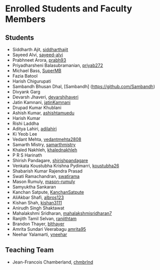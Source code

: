 # Enrolled Students and Faculty Members


## Students

* Siddharth Ajit, [siddharthajit](https://github.com/siddharthajit)
* Sayeed Alvi, [sayeed-alvi](https://github.com/sayeed-alvi)
* Prabhneet Arora, [prabh93](https://github.com/prabh93)
* Priyadharsheni Balasubramanian, [priyab272](https://github.com/PriyaB272)
* Michael Bass, [SuperMB](https://github.com/SuperMB)
* Fazia Batool
* Harish Chigurupati
* Sambandh Bhusan Dhal, [Sambandh] (https://github.com/Sambandh)
* Divyank Garg
* Devarsh Jhaveri, [devarshjhaveri](https://github.com/devarshjhaveri)
* Jatin Kamnani, [jatinKamnani](https://github.com/jatinKamnani)
* Drupad Kumar Khublani
* Ashish Kumar, [ashishtamuedu](https://github.com/ashishtamuedu)
* Harish Kumar
* Rishi Laddha
* Aditya Lahiri, [adilahiri](https://github.com/adilahiri)
* Ki Yeob Lee
* Vedant Mehta, [vedantmehta2808](https://www.github.com/vedantmehta2808)
* Samarth Mistry, [samarthmistry](https://github.com/samarthmistry)
* Khaled Nakhleh, [khalednakhleh](https://github.com/khalednakhleh)
* P R S Harinath
* Shirish Pandagare, [shirishpandagare](https://github.com/shirishpandagare)
* Venkata Koustubha Krishna Pydimarri, [koustubha26](https://github.com/koustubha26)
* Shabarish Kumar Rajendra Prasad
* Swati Ramachandran, [swatirama](https://github.com/swatirama)
* Mason Rumuly, [mason-rumuly](https://github.com/mason-rumuly)
* Samyuktha Sankaran
* Kanchan Satpute, [KanchanSatpute](https://github.com/KanchanSatpute)
* AliAkbar Shafi, [albros123](https://github.com/albros123)
* Kishan Shah, [kishan3111](https://github.com/kishan3111)
* Anirudh Singh Shaktawat
* Mahalakshmi Sridharan, [mahalakshmisridharan7](https://github.com/mahalakshmisridharan7)
* Ranjith Tamil Selvan, [ranjithtam](https://github.com/ranjithtam)
* Brandon Thayer, [blthayer](https://github.com/blthayer)
* Amrita Sundari Veerabagu [amrita95](https://github.com/amrita95)
* Neehar Yalamarti, [yneehar](https://github.com/yneehar)

## Teaching Team

* Jean-Francois Chamberland, [chmbrlnd](https://github.com/chmbrlnd)
